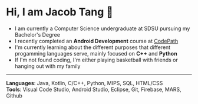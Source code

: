 # Hi, I am Jacob Tang 👋
- I am currently a Computer Science undergraduate at SDSU pursuing my Bachelor's Degree
- I recently completed an **Android Development** course at [CodePath](https://www.codepath.org/)
- I'm currently learning about the different purposes that different progamming languages serve, mainly focused on **C++** and **Python**
- If I'm not found coding, I'm either playing basketball with friends or hanging out with my family
 _____________________________________________________________________________

**Languages**: Java, Kotlin, C/C++, Python, MIPS, SQL, HTML/CSS  
**Tools**: Visual Code Studio, Android Studio, Eclipse, Git, Firebase, MARS, Github
